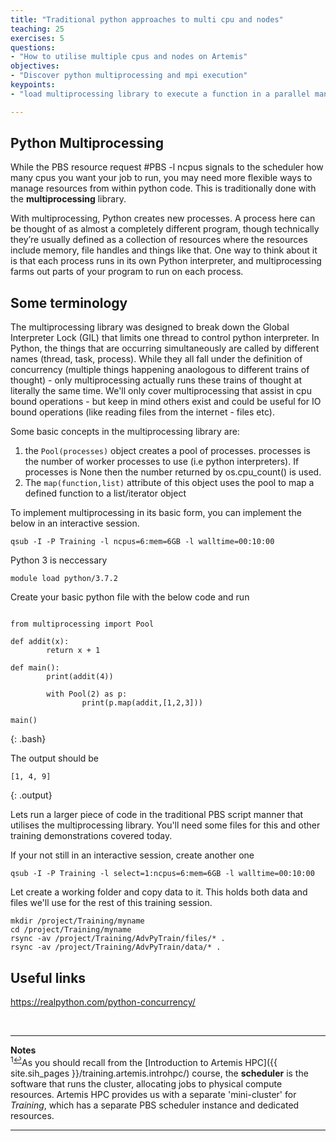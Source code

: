 ```yaml
---
title: "Traditional python approaches to multi cpu and nodes"
teaching: 25
exercises: 5
questions:
- "How to utilise multiple cpus and nodes on Artemis"
objectives:
- "Discover python multiprocessing and mpi execution"
keypoints:
- "load multiprocessing library to execute a function in a parallel manner"

---
```


## Python Multiprocessing

While the PBS resource request #PBS -l ncpus signals to the scheduler how many cpus you want your job to run, you may need more flexible ways to manage resources from within python code. This is traditionally done with the **multiprocessing** library. 

With multiprocessing, Python creates new processes. A process here can be thought of as almost a completely different program, though technically they’re usually defined as a collection of resources where the resources include memory, file handles and things like that. One way to think about it is that each process runs in its own Python interpreter, and multiprocessing farms out parts of your program to run on each process.

## Some terminology
The multiprocessing library was designed to break down the Global Interpreter Lock (GIL) that limits one thread to control python interpreter. In Python, the things that are occurring simultaneously are called by different names (thread, task, process). While they all fall under the definition of concurrency (multiple things happening anaologous to different trains of thought) - only multiprocessing actually runs these trains of thought at literally the same time. We'll only cover multiprocessing that assist in cpu bound operations - but keep in mind others exist and could be useful for IO bound operations (like reading files from the internet - files etc).

Some basic concepts in the multiprocessing library are:
1. the ```Pool(processes)``` object creates a pool of processes. processes is the number of worker processes to use (i.e python interpreters). If processes is None then the number returned by os.cpu_count() is used.
2. The ```map(function,list)``` attribute of this object uses the pool to map a defined function to a list/iterator object


To implement multiprocessing in its basic form, you can implement the below in an interactive session.

~~~
qsub -I -P Training -l ncpus=6:mem=6GB -l walltime=00:10:00
~~~


Python 3 is neccessary
~~~
module load python/3.7.2
~~~

Create your basic python file with the below code and run

~~~

from multiprocessing import Pool

def addit(x):
        return x + 1

def main():
        print(addit(4))

        with Pool(2) as p:
                print(p.map(addit,[1,2,3]))

main()

~~~
{: .bash}

The output should be
~~~
[1, 4, 9]
~~~
{: .output}

Lets run a larger piece of code in the traditional PBS script manner that utilises the multiprocessing library. You'll need some files for this and other training demonstrations covered today. 

If your not still in an interactive session, create another one

~~~
qsub -I -P Training -l select=1:ncpus=6:mem=6GB -l walltime=00:10:00
~~~

Let create a working folder and copy data to it. This holds both data and files we'll use for the rest of this training session.

~~~
mkdir /project/Training/myname 
cd /project/Training/myname 
rsync -av /project/Training/AdvPyTrain/files/* .
rsync -av /project/Training/AdvPyTrain/data/* .
~~~


## Useful links

https://realpython.com/python-concurrency/





<br>

___
**Notes**   
<sup id="f1">1[↩](#a1)</sup>As you should recall from the [Introduction to Artemis HPC]({{ site.sih_pages }}/training.artemis.introhpc/) course, the **scheduler** is the software that runs the cluster, allocating jobs to physical compute resources. Artemis HPC provides us with a separate 'mini-cluster' for _Training_, which has a separate PBS scheduler instance and dedicated resources.

___
<br>
